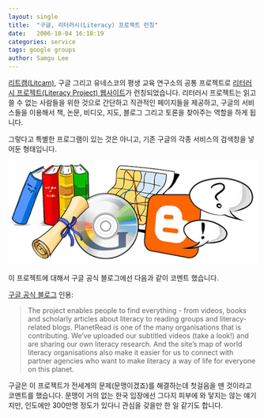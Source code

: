 ```yaml
---
layout: single
title:  "구글, 리터러시(Literacy) 프로젝트 런칭"
date:   2006-10-04 16:18:19
categories: service
tags: google groups
author: Samgu Lee
---
```

[리트캠(Litcam)](http://www.litcam.org/), 구글 그리고 유네스코의 평생 교육 연구소의 공통 프로젝트로 [리터러시 프로젝트(Literacy Project) 웹사이트](http://www.google.com/literacy/)가 런칭되었습니다. 리터러시 프로젝트는 읽고 쓸 수 없는 사람들을 위한 것으로 간단하고 직관적인 페이지들을 제공하고, 구글의 서비스들을 이용해서 책, 논문, 비디오, 지도, 블로그 그리고 토론을 찾아주는 역할을 하게 됩니다.

그렇다고 특별한 프로그램이 있는 것은 아니고, 기존 구글의 각종 서비스의 검색창을 넣어둔 형태입니다.

![리터러시 프로젝트 메인 그림](/assets/lit.jpg)

이 프로젝트에 대해서 구글 공식 블로그에선 다음과 같이 코멘트 했습니다.

[구글 공식 블로그](http://googleblog.blogspot.com/2006/10/literacy-project.html) 인용:

> The project enables people to find everything - from videos, books and scholarly articles about literacy to reading groups and literacy-related blogs. PlanetRead is one of the many organisations that is contributing. We’ve uploaded our subtitled videos (take a look!) and are sharing our own literacy research. And the site’s map of world literacy organisations also make it easier for us to connect with partner agencies who want to make literacy a way of life for everyone on this planet.

구글은 이 프로젝트가 전세계의 문제(문맹이겠죠)를 해결하는데 첫걸음을 뗀 것이라고 코멘트를 했습니다. 문맹이 거의 없는 한국 입장에선 그다지 피부에 와 닿지는 않는 얘기지만, 인도에만 300만명 정도가 있다니 관심을 갖을만 한 일 같기도 합니다.

